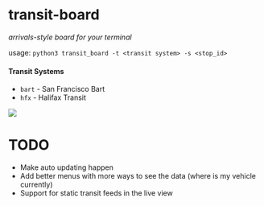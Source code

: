 # transit-board
_arrivals-style board for your terminal_

usage: `python3 transit_board -t <transit system> -s <stop_id>`

#### Transit Systems
* `bart` - San Francisco Bart
* `hfx` - Halifax Transit

![](https://raw.githubusercontent.com/BasicBeluga/transit-board/master/example.jpg?token=AAHQJNEU3CTTV6LU5ALQAC25Q2NJO)

# TODO
* Make auto updating happen
* Add better menus with more ways to see the data (where is my vehicle currently)
* Support for static transit feeds in the live view
